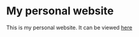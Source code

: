 # My personal website

This is my personal website. It can be viewed [here](https://srozenboim.github.io/)